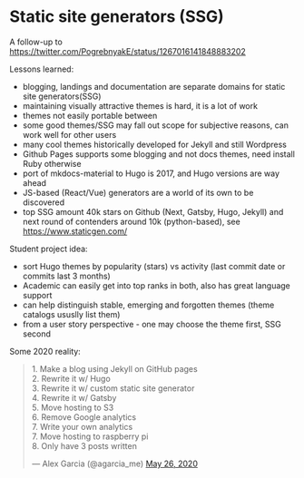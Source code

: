 # Static site generators (SSG)

A follow-up to https://twitter.com/PogrebnyakE/status/1267016141848883202

Lessons learned:

- blogging, landings and documentation are separate domains for static site generators(SSG)
- maintaining visually attractive themes is hard, it is a lot of work
- themes not easily portable between 
- some good themes/SSG may fall out scope for subjective reasons, can work well for other users
- many cool themes historically developed for Jekyll and still Wordpress
- Github Pages supports some blogging and not docs themes, need install Ruby otherwise
- port of mkdocs-material to Hugo is 2017, and Hugo versions are way ahead
- JS-based (React/Vue) generators are a world of its own to be discovered
- top SSG amount 40k stars on Github (Next, Gatsby, Hugo, Jekyll) and next round of contenders around 10k (python-based), see https://www.staticgen.com/

Student project idea:

- sort Hugo themes by popularity (stars) vs activity (last commit date or commits last 3 months) 
- Academic can easily get into top ranks in both, also has great language support
- can help distinguish stable, emerging and forgotten themes (theme catalogs ususlly list them)
- from a user story perspective - one may choose the theme first, SSG second

Some 2020 reality:

<blockquote class="twitter-tweet"><p lang="en" dir="ltr">1. Make a blog using Jekyll on GitHub pages <br>2. Rewrite it w/ Hugo<br>3. Rewrite it w/ custom static site generator <br>4. Rewrite it w/ Gatsby <br>5. Move hosting to S3<br>6. Remove Google analytics <br>7. Write your own analytics<br>7. Move hosting to raspberry pi <br>8. Only have 3 posts written</p>&mdash; Alex Garcia (@agarcia_me) <a href="https://twitter.com/agarcia_me/status/1265355017768198144?ref_src=twsrc%5Etfw">May 26, 2020</a></blockquote> 
